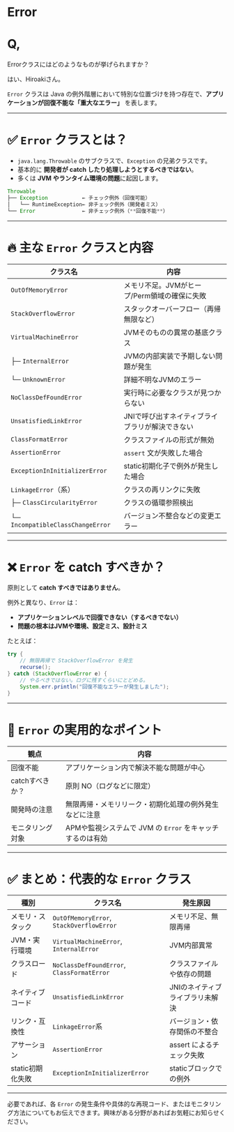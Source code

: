 # Error

# Q,

Errorクラスにはどのようなものが挙げられますか？

はい、Hiroakiさん。

`Error` クラスは Java の例外階層において特別な位置づけを持つ存在で、**アプリケーションが回復不能な「重大なエラー」** を表します。

---

# ✅ `Error` クラスとは？

- `java.lang.Throwable` のサブクラスで、`Exception` の兄弟クラスです。
- 基本的に **開発者が catch したり処理しようとするべきではない**。
- 多くは **JVM やランタイム環境の問題**に起因します。

```java
Throwable
├── Exception           ← チェック例外（回復可能）
│   └── RuntimeException← 非チェック例外（開発者ミス）
└── Error               ← 非チェック例外（**回復不能**）
```

---

# 🔥 主な `Error` クラスと内容

| クラス名 | 内容 |
| --- | --- |
| `OutOfMemoryError` | メモリ不足。JVMがヒープ/Perm領域の確保に失敗 |
| `StackOverflowError` | スタックオーバーフロー（再帰無限など） |
| `VirtualMachineError` | JVMそのものの異常の基底クラス |
| ├─ `InternalError` | JVMの内部実装で予期しない問題が発生 |
| └─ `UnknownError` | 詳細不明なJVMのエラー |
| `NoClassDefFoundError` | 実行時に必要なクラスが見つからない |
| `UnsatisfiedLinkError` | JNIで呼び出すネイティブライブラリが解決できない |
| `ClassFormatError` | クラスファイルの形式が無効 |
| `AssertionError` | `assert` 文が失敗した場合 |
| `ExceptionInInitializerError` | static初期化子で例外が発生した場合 |
| `LinkageError`（系） | クラスの再リンクに失敗 |
| ├─ `ClassCircularityError` | クラスの循環参照検出 |
| └─ `IncompatibleClassChangeError` | バージョン不整合などの変更エラー |

---

# ❌ `Error` を catch すべきか？

原則として **catch すべきではありません**。

例外と異なり、`Error` は：

- **アプリケーションレベルで回復できない（するべきでない）**
- **問題の根本はJVMや環境、設定ミス、設計ミス**

たとえば：

```java
try {
    // 無限再帰で StackOverflowError を発生
    recurse();
} catch (StackOverflowError e) {
    // やるべきではない。ログに残すくらいにとどめる。
    System.err.println("回復不能なエラーが発生しました");
}
```

---

# 🧠 `Error` の実用的なポイント

| 観点 | 内容 |
| --- | --- |
| 回復不能 | アプリケーション内で解決不能な問題が中心 |
| catchすべきか？ | 原則 NO（ログなどに限定） |
| 開発時の注意 | 無限再帰・メモリリーク・初期化処理の例外発生などに注意 |
| モニタリング対象 | APMや監視システムで JVM の `Error` をキャッチするのは有効 |

---

# ✅ まとめ：代表的な `Error` クラス

| 種別 | クラス名 | 発生原因 |
| --- | --- | --- |
| メモリ・スタック | `OutOfMemoryError`, `StackOverflowError` | メモリ不足、無限再帰 |
| JVM・実行環境 | `VirtualMachineError`, `InternalError` | JVM内部異常 |
| クラスロード | `NoClassDefFoundError`, `ClassFormatError` | クラスファイルや依存の問題 |
| ネイティブコード | `UnsatisfiedLinkError` | JNIのネイティブライブラリ未解決 |
| リンク・互換性 | `LinkageError`系 | バージョン・依存関係の不整合 |
| アサーション | `AssertionError` | assert によるチェック失敗 |
| static初期化失敗 | `ExceptionInInitializerError` | staticブロックでの例外 |

---

必要であれば、各 `Error` の発生条件や具体的な再現コード、またはモニタリング方法についてもお伝えできます。興味がある分野があればお気軽にお知らせください。